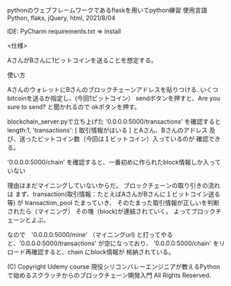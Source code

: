 pythonのウェブフレームワークであるflaskを用いてpython練習
使用言語　Python, flaks, jQuery, html, 
2021/8/04

IDE: PyCharm
requirements.txt => install

<仕様>

AさんがBさんに1ビットコインを送ることを想定する。

使い方


AさんのウォレットにBさんのブロックチェーンアドレスを貼りつける.
いくつbitcoinを送るか指定し、(今回1ビットコイン）
sendボタンを押すと、Are you sure to send? と聞かれるので
okボタンを押す。

blockchain_server.pyで立ち上げた
'0.0.0.0:5000/transactions' を確認すると
length:1, 'transactions': [ 取引情報がはいる ] とAさん、Bさんのアドレス
及び、送ったビットコイン数（今回は１ビットコイン）入っているのが
確認できる。



'0.0.0.0:5000/chain' を確認すると、一番初めに作られたblock情報しか入っていない


理由はまだマイニングしていないからだ。
ブロックチェーンの取り引きの流れは
まず、transaction(取引情報：たとえばAさんがBさんに１ビットコイン送る等)
が transaction_pool たまっていき、
そのたまった取引情報が正しいを判断されたら（マイニング）
その塊（block)が連結されていく。
よってブロックチェーンとよぶ。

なので　'0.0.0.0:5000/mine' （マイニングurl)
と打ってやると、'0.0.0.0:5000/transactions' が空になっており、
'0.0.0.0:5000/chain' をリロード再確認すると、chain にblock情報が
格納されている。




(C) Copyright  Udemy course 現役シリコンバレーエンジニアが教えるPythonで始めるスクラッチからのブロックチェーン開発入門  All Rights Reserved.

